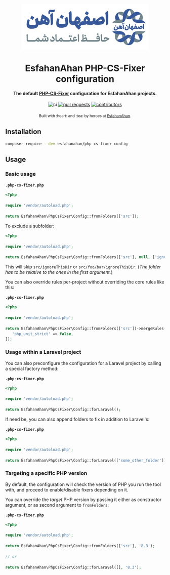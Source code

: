 <h1 align="center">
  <br>
  <img src="assets/logo.png" alt="EsfahanAhan" width="400">
  <br><br>
  EsfahanAhan PHP-CS-Fixer configuration
  <br>
</h1>

<h4 align="center">

The default [PHP-CS-Fixer](https://github.com/FriendsOfPHP/PHP-CS-Fixer) configuration for EsfahanAhan projects. 

</h4>

<div align="center">

![ci](https://github.com/esfahanahan/php-cs-fixer-config/actions/workflows/ci.yml/badge.svg)
[![pull requests](https://img.shields.io/github/issues-pr/esfahanahan/php-cs-fixer-config)](https://github.com/esfahanahan/php-cs-fixer-config/pulls)
[![contributors](https://img.shields.io/github/contributors/esfahanahan/php-cs-fixer-config)](https://github.com/esfahanahan/php-cs-fixer-config/graphs/contributors)

</div>

<div align="center">
  <sub>Built with :heart:︎ and :tea: by heroes at <a href="https://esfahanahan.com">EsfahanAhan</a>.</sub>
</div>

## Installation

```bash
composer require --dev esfahanahan/php-cs-fixer-config
```

## Usage

### Basic usage

**`.php-cs-fixer.php`**

```php
<?php

require 'vendor/autoload.php';

return EsfahanAhan\PhpCsFixer\Config::fromFolders(['src']);
```

To exclude a subfolder:

```php
<?php

require 'vendor/autoload.php';

return EsfahanAhan\PhpCsFixer\Config::fromFolders(['src'], null, ['ignoreThisDir']);
```
This will skip `src/ignoreThisDir` or `src/foo/bar/ignoreThisDir`. (_The folder has to be relative to the ones in the first argument._)

You can also override rules per-project without overriding the core rules like this:

**`.php-cs-fixer.php`**

```php
<?php

require 'vendor/autoload.php';

return EsfahanAhan\PhpCsFixer\Config::fromFolders(['src'])->mergeRules([
   'php_unit_strict' => false,
]);
```

### Usage within a Laravel project

You can also preconfigure the configuration for a Laravel project by calling a special factory method:

**`.php-cs-fixer.php`**

```php
<?php

require 'vendor/autoload.php';

return EsfahanAhan\PhpCsFixer\Config::forLaravel();
```

If need be, you can also append folders to fix in addition to Laravel's:

**`.php-cs-fixer.php`**

```php
<?php

require 'vendor/autoload.php';

return EsfahanAhan\PhpCsFixer\Config::forLaravel(['some_other_folder']);
```

### Targeting a specific PHP version

By default, the configuration will check the version of PHP you run the tool with, and proceed to enable/disable fixers depending on it. 

You can override the _target_ PHP version by passing it either as constructor argument, or as second argument to `fromFolders`:

**`.php-cs-fixer.php`**

```php
<?php

require 'vendor/autoload.php';

return EsfahanAhan\PhpCsFixer\Config::fromFolders(['src'], '8.3');

// or

return EsfahanAhan\PhpCsFixer\Config::forLaravel([], '8.3');
```
